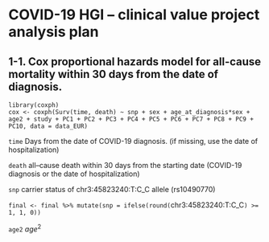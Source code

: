 # COVID-19 HGI – clinical value project analysis plan 

## 1-1.	Cox proportional hazards model for all-cause mortality within 30 days from the date of diagnosis.

```
library(coxph)
cox <- coxph(Surv(time, death) ~ snp + sex + age_at_diagnosis*sex + age2 + study + PC1 + PC2 + PC3 + PC4 + PC5 + PC6 + PC7 + PC8 + PC9 + PC10, data = data_EUR)
```

`time` Days from the date of COVID-19 diagnosis. (if missing, use the date of hospitalization)

`death` all–cause death within 30 days from the starting date (COVID-19 diagnosis or the date of hospitalization)

`snp` carrier status of chr3:45823240:T:C_C allele (rs10490770)

`final <- final %>% mutate(snp = ifelse(round(`chr3:45823240:T:C_C`) >= 1, 1, 0))`

`age2` $age^2$
